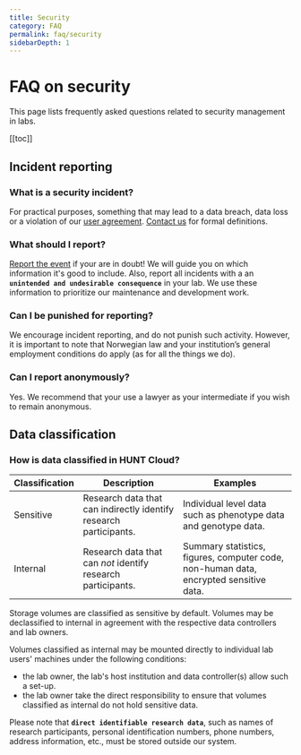 ```yaml
---
title: Security
category: FAQ
permalink: faq/security
sidebarDepth: 1
---
```


# FAQ on security

This page lists frequently asked questions related to security management in labs.

[[toc]]

## Incident reporting

### What is a security incident?

For practical purposes, something that may lead to a data breach, data loss or a violation of our [user agreement](/about/agreements/). [Contact us](/contact) for formal definitions.

### What should I report?

[Report the event](/contact) if your are in doubt! We will guide you on which information it's good to include. Also, report all incidents with a an **`unintended and undesirable consequence`** in your lab. We use these information to prioritize our maintenance and development work.

### Can I be punished for reporting?

We encourage incident reporting, and do not punish such activity. However, it is important to note that Norwegian law and your institution’s general employment conditions do apply (as for all the things we do).

### Can I report anonymously?

Yes. We recommend that your use a lawyer as your intermediate if you wish to remain anonymous.


## Data classification

### How is data classified in HUNT Cloud?

| **Classification** | **Description** | **Examples** |
| - | - | -
| Sensitive | Research data that can indirectly identify research participants. | Individual level data such as phenotype data and genotype data. |
| Internal |  Research data that can *not* identify research participants. | Summary statistics, figures, computer code, non-human data, encrypted sensitive data. |

Storage volumes are classified as sensitive by default. Volumes may be declassified to internal in agreement with the respective data controllers and lab owners.

Volumes classified as internal may be mounted directly to individual lab users' machines under the following conditions:

- the lab owner, the lab's host institution and data controller(s) allow such a set-up.
- the lab owner take the direct responsibility to ensure that volumes classified as internal do not hold sensitive data.

Please note that **`direct identifiable research data`**, such as names of research participants, personal identification numbers, phone numbers, address information, etc., must be stored outside our system.

